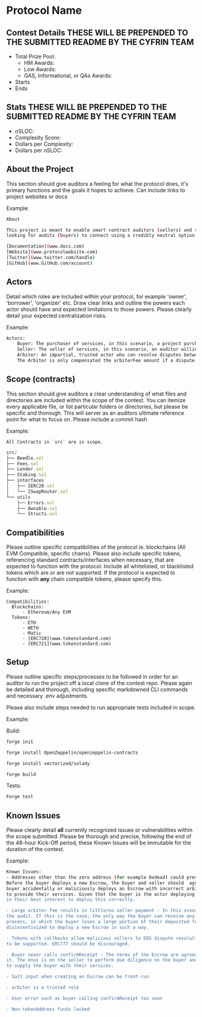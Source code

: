 # Protocol Name 

<!-- <br/>
<p align="center">
<img src="./logo.png" width="500" alt="Ditto">
</p>
<br/> --> 


## Contest Details **THESE WILL BE PREPENDED TO THE SUBMITTED README BY THE CYFRIN TEAM**

- Total Prize Pool: 
  - HM Awards: 
  - Low Awards: 
  - GAS, Informational, or QAs Awards:
- Starts 
- Ends 

## Stats **THESE WILL BE PREPENDED TO THE SUBMITTED README BY THE CYFRIN TEAM**
- nSLOC:
- Complexity Score:
- Dollars per Complexity:
- Dollars per nSLOC:

## About the Project

This section should give auditors a feeling for what the protocol does, it's primary functions and the goals it hopes to achieve. Can include links to project websites or docs

Example:

```bash
About

This project is meant to enable smart contract auditors (sellers) and smart contract protocols
looking for audits (buyers) to connect using a credibly neutral option, with optional arbitration.

[Documentation](www.docs.com)
[Website](www.protocolwebsite.com)
[Twitter](www.twitter.com/handle)
[GitHub](www.GitHub.com/account)
```

## Actors

Detail which roles are included within your protocol, for example 'owner', 'borrower', 'organizer' etc. Draw clear links and outline the powers each actor should have and expected limitations to those powers. Please clearly detail your expected centralization risks.

Example:

```bash
Actors:
    Buyer: The purchaser of services, in this scenario, a project purchasing an audit.
    Seller: The seller of services, in this scenario, an auditor willing to audit a project.
    Arbiter: An impartial, trusted actor who can resolve disputes between the Buyer and Seller.
    The Arbiter is only compensated the arbiterFee amount if a dispute occurs.
```

## Scope (contracts)

This section should give auditors a clear understanding of what files and directories are included within the scope of the contest. You can itemize every applicable file, or list particular folders or directories, but please be specific and thorough. This will server as an auditors ultimate reference point for what to focus on. Please include a commit hash

Example:
```
All Contracts in `src` are in scope.
```
```js
src/
├── Beedle.sol
├── Fees.sol
├── Lender.sol
├── Staking.sol
├── interfaces
│   ├── IERC20.sol
│   └── ISwapRouter.sol
└── utils
    ├── Errors.sol
    ├── Ownable.sol
    └── Structs.sol

```

## Compatibilities

Please outline specific compatibilities of the protocol ie. blockchains (All EVM Compatible, specific chains). Please also include specific tokens, referencing standard contracts/interfaces when necessary, that are expected to function with the protocol. Include all whitelisted, or blacklisted tokens which are or are not supported. If the protocol is expected to function with **any** chain compatible tokens, please specify this.

Example:

```
Compatibilities:
  Blockchains:
      - Ethereum/Any EVM
  Tokens:
      - ETH
      - WETH
      - Matic
      - [ERC720](www.tokenstandard.com)
      - [ERC721](www.tokenstandard.com)
```

## Setup

Please outline specific steps/processes to be followed in order for an auditor to run the project off a local clone of the contest repo. Please again be detailed and thorough, including specific markdowned CLI commands and necessary .env adjustments.

Please also include steps needed to run appropriate tests included in scope.

Example:

Build:
```bash
forge init

forge install OpenZeppelin/openzeppelin-contracts

forge install vectorized/solady

forge build
```

Tests:
```bash
Forge test
```

## Known Issues

Please clearly detail **all** currently recognized issues or vulnerabilities within the scope submitted. Please be thorough and precise, following the end of the 48-hour Kick-Off period, these Known Issues will be immutable for the duration of the contest.

Example:
```bash
Known Issues:
- Addresses other than the zero address (for example 0xdead) could prevent disputes from being resolved -
Before the buyer deploys a new Escrow, the buyer and seller should  agree to the terms for the Escrow. If the
buyer accidentally or maliciously deploys an Escrow with incorrect arbiter details, then the seller could refuse
to provide their services. Given that the buyer is the actor deploying the new Escrow and locking the funds, it's
in their best interest to deploy this correctly.

- Large arbiter fee results in little/no seller payment - In this scenario, the seller can decide to not perform
the audit. If this is the case, the only way the buyer can receive any of their funds back is by initiating the dispute
process, in which the buyer loses a large portion of their deposited funds to the arbiter. Therefore, the buyer is
disincentivized to deploy a new Escrow in such a way.

- Tokens with callbacks allow malicious sellers to DOS dispute resolutions - Each supported token will be vetted
to be supported. ERC777 should be discouraged.

- Buyer never calls confirmReceipt - The terms of the Escrow are agreed upon by the buyer and seller before deploying
it. The onus is on the seller to perform due diligence on the buyer and their off-chain identity/reputation before deciding
to supply the buyer with their services.

- Salt input when creating an Escrow can be front-run

- arbiter is a trusted role

- User error such as buyer calling confirmReceipt too soon

- Non-tokenAddress funds locked
```

